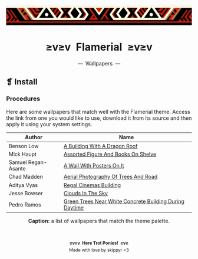 <p align="center">
    <img alt="" src="../../assets/ornament.png" width=1020 />
</p>
<h1 align="center">≥v≥v&ensp;Flamerial&ensp;≥v≥v</h1>
<p align="center">—&ensp;Wallpapers&ensp;—</p>

## ❡ Install
### Procedures
Here are some wallpapers that match well with the Flamerial theme. Access the link from one you
would like to use, download it from its source and then apply it using your system settings.

<table align="center">
    <thead>
        <tr>
            <th>Author</th>
            <th>Name</th>
        </tr>
    </thead>
    <tbody>
        <tr>
            <td>Benson Low</td>
            <td>
                <a href="https://unsplash.com/photos/a-building-with-a-dragon-roof-jh6V4Y2s6OU">
                    A Building With A Dragon Roof
                </a>
            </td>
        </tr>
        <tr>
            <td>Mick Haupt</td>
            <td>
                <a href="https://unsplash.com/photos/assorted-figure-and-books-on-shelve-QCYegnX76jI">
                    Assorted Figure And Books On Shelve
                </a>
            </td>
        </tr>
        <tr>
            <td>Samuel Regan-Asante</td>
            <td>
                <a href="https://unsplash.com/photos/a-wall-with-posters-on-it-2UFsGAR_qNY">
                    A Wall With Posters On It
                </a>
            </td>
        </tr>
        <tr>
            <td>Chad Madden</td>
            <td>
                <a href="https://unsplash.com/photos/aerial-photography-of-trees-and-road-cPa-7yByq3o">
                    Aerial Photography Of Trees And Road
                </a>
            </td>
        </tr>
        <tr>
            <td>Aditya Vyas</td>
            <td>
                <a href="https://unsplash.com/photos/regal-cinemas-building-fWkVZjv2V8M">
                    Regal Cinemas Building
                </a>
            </td>
        </tr>
        <tr>
            <td>Jesse Bowser</td>
            <td>
                <a href="https://unsplash.com/photos/clouds-in-the-sky-su0x6uVJ7xI">
                    Clouds In The Sky
                </a>
            </td>
        </tr>
        <tr>
            <td>Pedro Ramos</td>
            <td>
                <a href="https://unsplash.com/photos/green-trees-near-white-concrete-building-during-daytime-RrmkrKFluU0">
                    Green Trees Near White Concrete Building During Daytime
                </a>
            </td>
        </tr>
    </tbody>
</table>
<p align="center"><strong>Caption:</strong> a list of wallpapers that match the theme palette.</p>

&ensp;
<p align="center">
    <sup>
        <strong>≥v≥v&ensp;Here Trot Ponies!&ensp;≥v≥</strong><br />
        Made with love by skippyr <3
    </sup>
</p>
